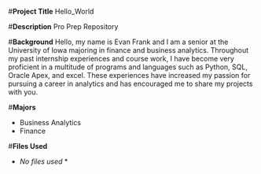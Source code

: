 #**Project Title**
Hello_World

#**Description**
Pro Prep Repository

#**Background**
Hello, my name is Evan Frank and I am a senior at the University of Iowa majoring in finance and business analytics. Throughout my past internship experiences and course work, I have become very proficient in a multitude of programs and languages such as Python, SQL, Oracle Apex, and excel. These experiences have increased my passion for pursuing a career in analytics and has encouraged me to share my projects with you.

#**Majors**
* Business Analytics
* Finance

#**Files Used**
* *No files used* *
